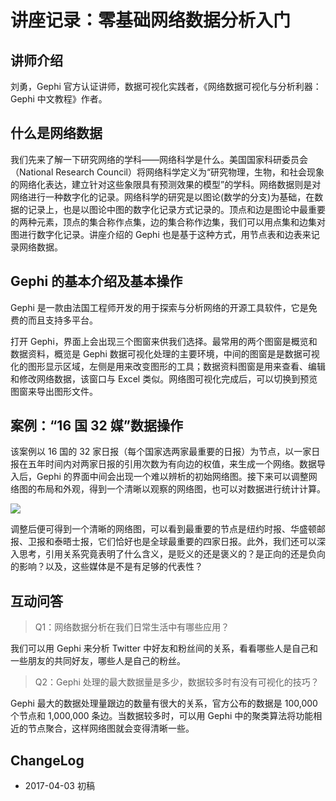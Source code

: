 # 讲座记录：零基础网络数据分析入门


## 讲师介绍

刘勇，Gephi 官方认证讲师，数据可视化实践者，《网络数据可视化与分析利器：Gephi 中文教程》作者。

## 什么是网络数据

我们先来了解一下研究网络的学科——网络科学是什么。美国国家科研委员会（National Research Council）将网络科学定义为“研究物理，生物，和社会现象的网络化表达，建立针对这些象限具有预测效果的模型”的学科。网络数据则是对网络进行一种数字化的记录。网络科学的研究是以图论(数学的分支)为基础，在数据的记录上，也是以图论中图的数字化记录方式记录的。顶点和边是图论中最重要的两种元素，顶点的集合称作点集，边的集合称作边集，我们可以用点集和边集对图进行数字化记录。讲座介绍的 Gephi 也是基于这种方式，用节点表和边表来记录网络数据。

## Gephi 的基本介绍及基本操作

Gephi 是一款由法国工程师开发的用于探索与分析网络的开源工具软件，它是免费的而且支持多平台。

打开 Gephi，界面上会出现三个图窗来供我们选择。最常用的两个图窗是概览和数据资料，概览是 Gephi 数据可视化处理的主要环境，中间的图窗是是数据可视化的图形显示区域，左侧是用来改变图形的工具；数据资料图窗是用来查看、编辑和修改网络数据，该窗口与 Excel 类似。网络图可视化完成后，可以切换到预览图窗来导出图形文件。

## 案例：“16 国 32 媒”数据操作

该案例以 16 国的 32 家日报（每个国家选两家最重要的日报）为节点，以一家日报在五年时间内对两家日报的引用次数为有向边的权值，来生成一个网络。数据导入后，Gephi 的界面中间会出现一个难以辨析的初始网络图。接下来可以调整网络图的布局和外观，得到一个清晰以观察的网络图，也可以对数据进行统计计算。

![](https://xieting-img.oss-cn-hangzhou.aliyuncs.com/Gephi1.JPG)

调整后便可得到一个清晰的网络图，可以看到最重要的节点是纽约时报、华盛顿邮报、卫报和泰晤士报，它们恰好也是全球最重要的四家日报。此外，我们还可以深入思考，引用关系究竟表明了什么含义，是贬义的还是褒义的？是正向的还是负向的影响？以及，这些媒体是不是有足够的代表性？

## 互动问答

> Q1：网络数据分析在我们日常生活中有哪些应用？

我们可以用 Gephi 来分析 Twitter 中好友和粉丝间的关系，看看哪些人是自己和一些朋友的共同好友，哪些人是自己的粉丝。

> Q2：Gephi 处理的最大数据量是多少，数据较多时有没有可视化的技巧？

Gephi 最大的数据处理量跟边的数量有很大的关系，官方公布的数据是 100,000 个节点和 1,000,000 条边。当数据较多时，可以用 Gephi 中的聚类算法将功能相近的节点聚合，这样网络图就会变得清晰一些。

## ChangeLog

- 2017-04-03 初稿

